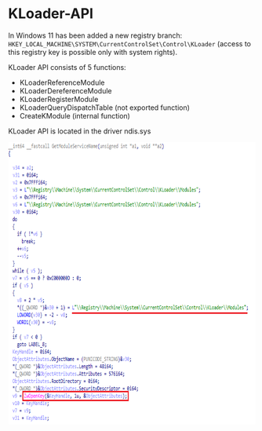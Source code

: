 # KLoader-API

In Windows 11  has been added a new registry branch: `HKEY_LOCAL_MACHINE\SYSTEM\CurrentControlSet\Control\KLoader` (access to this registry key is possible only with system rights).

KLoader API consists of 5 functions:
* KLoaderReferenceModule
* KLoaderDereferenceModule
* KLoaderRegisterModule
* KLoaderQueryDispatchTable (not exported function)
* CreateKModule (internal function)

KLoader API is located in the driver ndis.sys

<img align="left" src="https://raw.githubusercontent.com/LunarResearch/KLoader-API/main/ndis_kloader.png" width="755" height="575">
